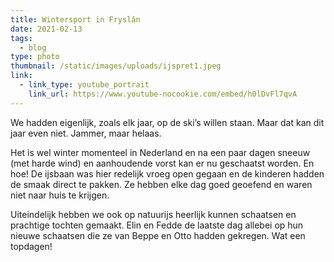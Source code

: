 ```yaml
---
title: Wintersport in Fryslân
date: 2021-02-13
tags:
  - blog
type: photo
thumbnail: /static/images/uploads/ijspret1.jpeg
link:
  - link_type: youtube_portrait
    link_url: https://www.youtube-nocookie.com/embed/h0lDvFl7qvA
---
```

We hadden eigenlijk, zoals elk jaar, op de ski’s willen staan. Maar dat kan dit jaar even niet. Jammer, maar helaas.

Het is wel winter momenteel in Nederland en na een paar dagen sneeuw (met harde wind) en aanhoudende vorst kan er nu geschaatst worden. En hoe! De ijsbaan was hier redelijk vroeg open gegaan en de kinderen hadden de smaak direct te pakken. Ze hebben elke dag goed geoefend en waren niet naar huis te krijgen.

Uiteindelijk hebben we ook op natuurijs heerlijk kunnen schaatsen en prachtige tochten gemaakt. Elin en Fedde de laatste dag allebei op hun nieuwe schaatsen die ze van Beppe en Otto hadden gekregen. Wat een topdagen!
